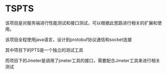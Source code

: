 # TSPTS

该项目是对服务端进行性能测试和接口测试，可以根据此思路进行相关的扩展和使用。

该项目全程使用java语言，设计到protobuf协议通信和socket连接

其中项目下的PTS是一个独立的测试工具

而项目下的Jmeter是调用了jmeter工具的接口，需要配合Jmeter工具来进行相关测试
